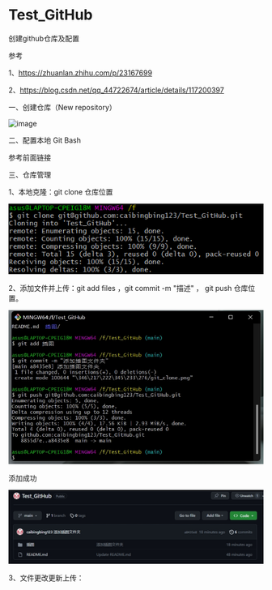 # Test_GitHub
创建github仓库及配置

参考

1、https://zhuanlan.zhihu.com/p/23167699

2、https://blog.csdn.net/qq_44722674/article/details/117200397

一、创建仓库（New repository）

![image](https://github.com/caibingbing123/Test_GitHub/assets/92926573/18b1be8a-a3c5-4d61-98dd-187c5a40586a)

二、配置本地 Git Bash

参考前面链接

三、仓库管理

1、本地克隆：git clone 仓库位置

![git_clone](./插图/git_clone.png)

2、添加文件并上传：git add files ，git commit -m "描述" ， git push 仓库位置。

![add_files](./插图/add_files.png)

添加成功

![add_sucess](./插图/add_sucess.png)

3、文件更改更新上传：

